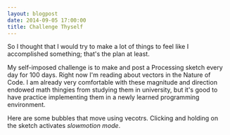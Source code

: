 ```yaml
---
layout: blogpost
date: 2014-09-05 17:00:00
title: Challenge Thyself
---
```


So I thought that I would try to make a lot of things to feel like I accomplished something; that's the plan at least.

My self-imposed challenge is to make and post a Processing sketch every day for 100 days. Right now I'm reading about vectors in the Nature of Code. I am already very comfortable with these magnitude and direction endowed math thingies from studying them in university, but it's good to have practice implementing them in a newly learned programming environment.

<canvas data-processing-sources="/Scripts/Bubbles.pde"></canvas>

Here are some bubbles that move using vecotrs. Clicking and holding on the sketch activates <i>slowmotion mode</i>.